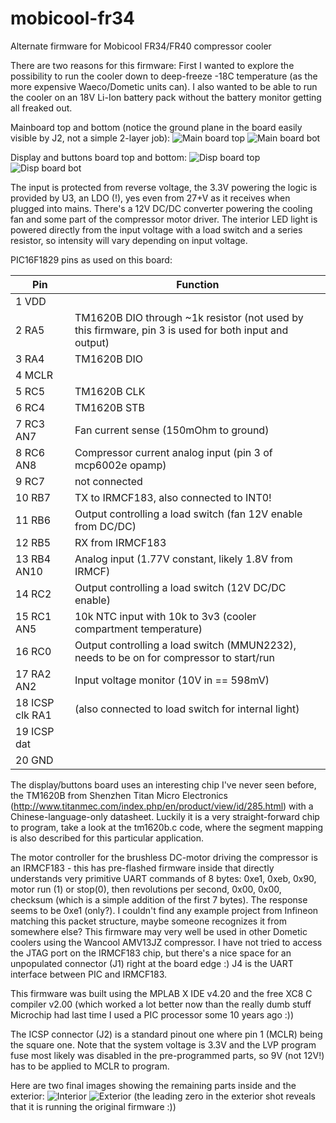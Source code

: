 # mobicool-fr34
Alternate firmware for Mobicool FR34/FR40 compressor cooler

There are two reasons for this firmware: First I wanted to explore the possibility to run the cooler down to deep-freeze -18C temperature (as the more expensive Waeco/Dometic units can). I also wanted to be able to run the cooler on an 18V Li-Ion battery pack without the battery monitor getting all freaked out.

Mainboard top and bottom (notice the ground plane in the board easily visible by J2, not a simple 2-layer job):
![Main board top](Images/MainBoardTop.JPG "Mainboard Top")
![Main board bot](Images/MainBoardBottom.JPG "Mainboard Bottom")

Display and buttons board top and bottom:
![Disp board top](Images/DisplayBoardTop.JPG "Display board Top")
![Disp board bot](Images/DisplayBoardBottom.JPG "Display board Bottom")

The input is protected from reverse voltage, the 3.3V powering the logic is provided by U3, an LDO (!), yes even from 27+V as it receives when plugged into mains. There's a 12V DC/DC converter powering the cooling fan and some part of the compressor motor driver. The interior LED light is powered directly from the input voltage with a load switch and a series resistor, so intensity will vary depending on input voltage. 

PIC16F1829 pins as used on this board:

Pin | Function
--- | ---
1  VDD |
2  RA5 | TM1620B DIO through ~1k resistor (not used by this firmware, pin 3 is used for both input and output)
3  RA4 | TM1620B DIO
4  MCLR |
5  RC5 | TM1620B CLK
6  RC4 | TM1620B STB
7  RC3 AN7 | Fan current sense (150mOhm to ground)
8  RC6 AN8 | Compressor current analog input (pin 3 of mcp6002e opamp)
9  RC7 | not connected
10 RB7 | TX to IRMCF183, also connected to INT0!
11 RB6 | Output controlling a load switch (fan 12V enable from DC/DC)
12 RB5 | RX from IRMCF183
13 RB4 AN10 | Analog input (1.77V constant, likely 1.8V from IRMCF)
14 RC2 | Output controlling a load switch (12V DC/DC enable)
15 RC1 AN5 | 10k NTC input with 10k to 3v3 (cooler compartment temperature)
16 RC0 | Output controlling a load switch (MMUN2232), needs to be on for compressor to start/run
17 RA2 AN2 | Input voltage monitor (10V in == 598mV)
18 ICSP clk RA1 | (also connected to load switch for internal light)
19 ICSP dat | 
20 GND | 

The display/buttons board uses an interesting chip I've never seen before, the TM1620B from Shenzhen Titan Micro Electronics (http://www.titanmec.com/index.php/en/product/view/id/285.html) with a Chinese-language-only datasheet. Luckily it is a very straight-forward chip to program, take a look at the tm1620b.c code, where the segment mapping is also described for this particular application. 

The motor controller for the brushless DC-motor driving the compressor is an IRMCF183 - this has pre-flashed firmware inside that directly understands very primitive UART commands of 8 bytes: 0xe1, 0xeb, 0x90, motor run (1) or stop(0), then revolutions per second, 0x00, 0x00, checksum (which is a simple addition of the first 7 bytes). The response seems to be 0xe1 (only?). I couldn't find any example project from Infineon matching this packet structure, maybe someone recognizes it from somewhere else? This firmware may very well be used in other Dometic coolers using the Wancool AMV13JZ compressor. I have not tried to access the JTAG port on the IRMCF183 chip, but there's a nice space for an unpopulated connector (J1) right at the board edge :) J4 is the UART interface between PIC and IRMCF183.

This firmware was built using the MPLAB X IDE v4.20 and the free XC8 C compiler v2.00 (which worked a lot better now than the really dumb stuff Microchip had last time I used a PIC processor some 10 years ago :))

The ICSP connector (J2) is a standard pinout one where pin 1 (MCLR) being the square one. Note that the system voltage is 3.3V and the LVP program fuse most likely was disabled in the pre-programmed parts, so 9V (not 12V!) has to be applied to MCLR to program.


Here are two final images showing the remaining parts inside and the exterior:
![Interior](Images/WancoolCompressor.JPG "Compressor and power supply")
![Exterior](Images/MobicoolFR34ExteriorOriginalFirmware.JPG "Exterior of Mobicool FR34, with original firmware")
(the leading zero in the exterior shot reveals that it is running the original firmware :))
